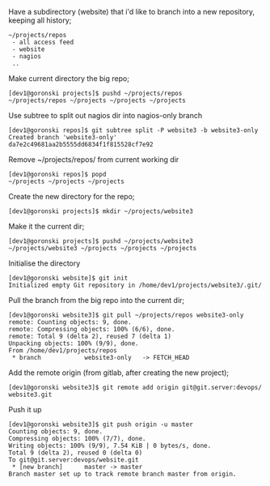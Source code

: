 Have a subdirectory (website) that i'd like to branch into a new
repository, keeping all history;

    ~/projects/repos
     - all access feed
     - website
     - nagios
     ..

Make current directory the big repo;

    [dev1@goronski projects]$ pushd ~/projects/repos
    ~/projects/repos ~/projects ~/projects ~/projects

Use subtree to split out nagios dir into nagios-only branch

    [dev1@goronski repos]$ git subtree split -P website3 -b website3-only
    Created branch 'website3-only'
    da7e2c49681aa2b5555dd6834f1f815528cf7e92

Remove \~/projects/repos/ from current working dir

    [dev1@goronski repos]$ popd
    ~/projects ~/projects ~/projects

Create the new directory for the repo;

`[dev1@goronski projects]$ mkdir ~/projects/website3`

Make it the current dir;

    [dev1@goronski projects]$ pushd ~/projects/website3
    ~/projects/website3 ~/projects ~/projects ~/projects

Initialise the directory

    [dev1@goronski website]$ git init
    Initialized empty Git repository in /home/dev1/projects/website3/.git/

Pull the branch from the big repo into the current dir;

    [dev1@goronski website3]$ git pull ~/projects/repos website3-only
    remote: Counting objects: 9, done.
    remote: Compressing objects: 100% (6/6), done.
    remote: Total 9 (delta 2), reused 7 (delta 1)
    Unpacking objects: 100% (9/9), done.
    From /home/dev1/projects/repos
     * branch            website3-only   -> FETCH_HEAD

Add the remote origin (from gitlab, after creating the new project);

`[dev1@goronski website3]$ git remote add origin git@git.server:devops/website3.git`

Push it up

    [dev1@goronski website3]$ git push origin -u master
    Counting objects: 9, done.
    Compressing objects: 100% (7/7), done.
    Writing objects: 100% (9/9), 7.54 KiB | 0 bytes/s, done.
    Total 9 (delta 2), reused 0 (delta 0)
    To git@git.server:devops/website.git
     * [new branch]      master -> master
    Branch master set up to track remote branch master from origin.